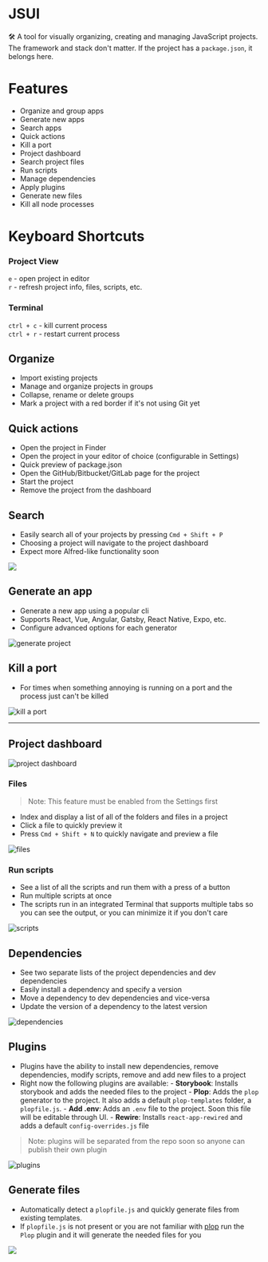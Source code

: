 
# JSUI

🛠 A tool for visually organizing, creating and managing JavaScript projects. The framework and stack don't matter. If the project has a `package.json`, it belongs here.

# Features

- Organize and group apps
- Generate new apps
- Search apps
- Quick actions
- Kill a port
- Project dashboard
- Search project files
- Run scripts
- Manage dependencies
- Apply plugins
- Generate new files
- Kill all node processes

# Keyboard Shortcuts

### Project View
`e` - open project in editor  
`r` - refresh project info, files, scripts, etc. 

### Terminal
`ctrl + c` - kill current process  
`ctrl + r` - restart current process  

## Organize

- Import existing projects
- Manage and organize projects in groups
- Collapse, rename or delete groups
- Mark a project with a red border if it's not using Git yet

## Quick actions

- Open the project in Finder
- Open the project in your editor of choice (configurable in Settings)
- Quick preview of package.json
- Open the GitHub/Bitbucket/GitLab page for the project
- Start the project
- Remove the project from the dashboard

## Search

- Easily search all of your projects by pressing `Cmd + Shift + P`
- Choosing a project will navigate to the project dashboard
- Expect more Alfred-like functionality soon

![](https://i.imgur.com/XwYX8EE.gif)

## Generate an app

- Generate a new app using a popular cli
- Supports React, Vue, Angular, Gatsby, React Native, Expo, etc.
- Configure advanced options for each generator

![generate project](https://i.imgur.com/mCIkz1t.gif)

## Kill a port

- For times when something annoying is running on a port and the process just can't be killed

![kill a port](https://i.imgur.com/OvrnaFU.gif)

---

## Project dashboard

![project dashboard](https://i.imgur.com/UPJOmcC.png)

### Files

> Note: This feature must be enabled from the Settings first

- Index and display a list of all of the folders and files in a project
- Click a file to quickly preview it
- Press `Cmd + Shift + N` to quickly navigate and preview a file

![files](https://i.imgur.com/yuyleHe.gif)

### Run scripts

- See a list of all the scripts and run them with a press of a button
- Run multiple scripts at once
- The scripts run in an integrated Terminal that supports multiple tabs so you can see the output, or you can minimize it if you don't care

![scripts](https://i.imgur.com/bdtrVK4.gif)

## Dependencies

- See two separate lists of the project dependencies and dev dependencies
- Easily install a dependency and specify a version
- Move a dependency to dev dependencies and vice-versa
- Update the version of a dependency to the latest version

![dependencies](https://i.imgur.com/LxQe2mf.gif)

## Plugins

- Plugins have the ability to install new dependencies, remove dependencies, modify scripts, remove and add new files to a project
- Right now the following plugins are available: - **Storybook**: Installs storybook and adds the needed files to the project - **Plop**: Adds the `plop` generator to the project. It also adds a default `plop-templates` folder, a `plopfile.js`. - **Add .env**: Adds an `.env` file to the project. Soon this file will be editable through UI. - **Rewire**: Installs `react-app-rewired` and adds a default `config-overrides.js` file

> Note: plugins will be separated from the repo soon so anyone can publish their own plugin

![plugins](https://i.imgur.com/83OaMMM.gif)

## Generate files

- Automatically detect a `plopfile.js` and quickly generate files from existing templates.
- If `plopfile.js` is not present or you are not familiar with [plop](https://github.com/amwmedia/plop) run the `Plop` plugin and it will generate the needed files for you

![](https://i.imgur.com/nJQsQwE.gif)

